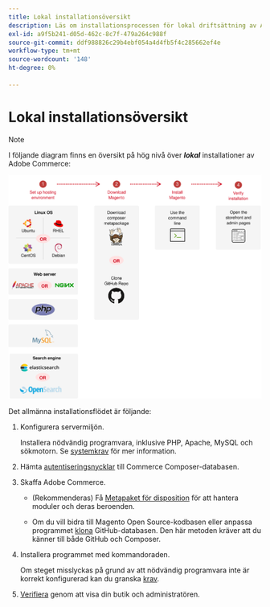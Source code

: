 ```yaml
---
title: Lokal installationsöversikt
description: Läs om installationsprocessen för lokal driftsättning av Adobe Commerce.
exl-id: a9f5b241-d05d-462c-8c7f-479a264c988f
source-git-commit: ddf988826c29b4ebf054a4d4fb5f4c285662ef4e
workflow-type: tm+mt
source-wordcount: '148'
ht-degree: 0%

---
```


# Lokal installationsöversikt

>[!NOTE]
>
>I följande diagram finns en översikt på hög nivå över _**lokal**_ installationer av Adobe Commerce:

![Så här fungerar installationen](../assets/installation/install-diagram-24.svg)

Det allmänna installationsflödet är följande:

1. Konfigurera servermiljön.

   Installera nödvändig programvara, inklusive PHP, Apache, MySQL och sökmotorn. Se [systemkrav](system-requirements.md) för mer information.

1. Hämta [autentiseringsnycklar](prerequisites/authentication-keys.md) till Commerce Composer-databasen.

1. Skaffa Adobe Commerce.

   * (Rekommenderas) Få [Metapaket för disposition](composer.md) för att hantera moduler och deras beroenden.

   * Om du vill bidra till Magento Open Source-kodbasen eller anpassa programmet [klona](https://developer.adobe.com/commerce/contributor/guides/install/clone-repository/) GitHub-databasen. Den här metoden kräver att du känner till både GitHub och Composer.

1. Installera programmet med kommandoraden.

   Om steget misslyckas på grund av att nödvändig programvara inte är korrekt konfigurerad kan du granska [krav](prerequisites/overview.md).

1. [Verifiera](next-steps/verify.md) genom att visa din butik och administratören.
